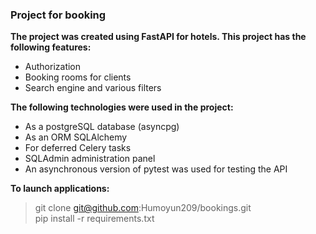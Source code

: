 ### Project for booking

**The project was created using FastAPI for hotels. This project has the following features:**

* Authorization
* Booking rooms for clients
* Search engine and various filters

**The following technologies were used in the project:**

* As a postgreSQL database (asyncpg)
* As an ORM SQLAlchemy
* For deferred Celery tasks
* SQLAdmin administration panel
* An asynchronous version of pytest was used for testing the API

**To launch applications:**

> git clone git@github.com:Humoyun209/bookings.git <br>
> pip install -r requirements.txt